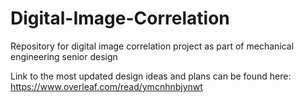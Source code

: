 # Digital-Image-Correlation

Repository for digital image correlation project as part of mechanical engineering senior design

Link to the most updated design ideas and plans can be found here: https://www.overleaf.com/read/ymcnhnbjynwt
